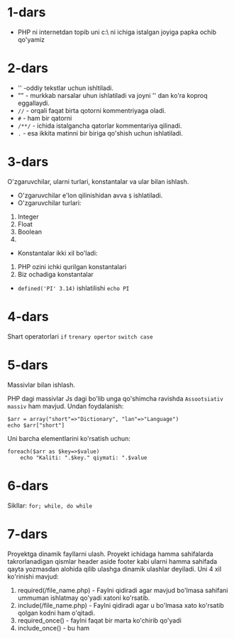 # 1-dars

- PHP ni internetdan topib uni c:\ ni ichiga istalgan joyiga papka ochib qo'yamiz

# 2-dars

- '' -oddiy tekstlar uchun ishltiladi.
- "" - murkkab narsalar uhun ishlatiladi va joyni '' dan ko'ra koproq eggallaydi.
- `//` - orqali faqat birta qotorni kommentriyaga oladi.
- `#` - ham bir qatorni
- `/**/` - ichida istalgancha qatorlar kommentariya qilinadi.
- `.` - esa ikkita matinni bir biriga qo'shish uchun ishlatiladi.

# 3-dars

O'zgaruvchilar, ularni turlari, konstantalar va ular bilan ishlash.

- O'zgaruvchilar e'lon qilinishidan avva `$` ishlatiladi.
- O'zgaruvchilar turlari:

1. Integer
2. Float
3. Boolean
4.

- Konstantalar ikki xil bo'ladi:

1. PHP ozini ichki qurilgan konstantalari
2. Biz ochadiga konstantalar

- `defined('PI' 3.14)` ishlatilishi `echo PI`

# 4-dars

Shart operatorlari `if` `trenary opertor` `switch case`

# 5-dars

Massivlar bilan ishlash.

PHP dagi massivlar Js dagi bo'lib unga qo'shimcha ravishda `Assootsiativ massiv` ham mavjud. Undan foydalanish:

```
$arr = array("short"=>"Dictionary", "lan"=>"Language")
echo $arr["short"]
```

Uni barcha elementlarini ko'rsatish uchun:

```
foreach($arr as $key=>$value)
    echo "Kaliti: ".$key." qiymati: ".$value
```

# 6-dars

Sikllar: `for; while, do while`

# 7-dars

Proyektga dinamik fayllarni ulash.
Proyekt ichidaga hamma sahifalarda takrorlanadigan qismlar header aside footer kabi ularni hamma sahifada qayta yozmasdan alohida qilib ulashga dinamik ulashlar deyiladi. Uni 4 xil ko'rinishi mavjud:

1. required(/file_name.php) - Faylni qidiradi agar mavjud bo'lmasa sahifani ummuman ishlatmay qo'yadi xatoni ko'rsatib.
2. include(/file_name.php) - Faylni qidiradi agar u bo'lmasa xato ko'rsatib qolgan kodni ham o'qitadi.
3. required_once() - faylni faqat bir marta ko'chirib qo'yadi
4. include_once() - bu ham
